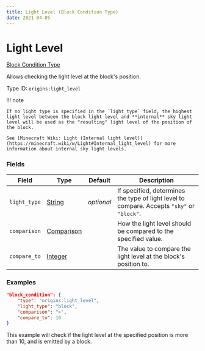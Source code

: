 ```yaml
---
title: Light Level (Block Condition Type)
date: 2021-04-05
---
```


# Light Level

[Block Condition Type](../block_condition_types.md)

Allows checking the light level at the block's position.

Type ID: `origins:light_level`


!!! note

    If no light type is specified in the `light_type` field, the highest light level between the block light level and **internal** sky light level will be used as the "resulting" light level of the position of the block.

    See [Minecraft Wiki: Light (Internal light level)](https://minecraft.wiki/w/Light#Internal_light_level) for more information about internal sky light levels.


### Fields

Field  | Type | Default | Description
-------|------|---------|-------------
`light_type` | [String](../data_types/string.md) | _optional_ | If specified, determines the type of light level to compare. Accepts `"sky"` or `"block"`.
`comparison` | [Comparison](../data_types/comparison.md) | | How the light level should be compared to the specified value.
`compare_to` | [Integer](../data_types/integer.md) | | The value to compare the light level at the block's position to.


### Examples

```json
"block_condition": {
    "type": "origins:light_level",
    "light_type": "block",
    "comparison": ">",
    "compare_to": 10
}
```

This example will check if the light level at the specified position is more than 10, and is emitted by a block.
